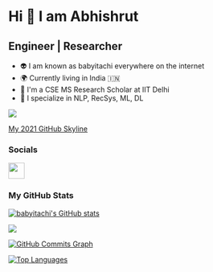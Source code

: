 Hi 👋 I am Abhishrut
==================

Engineer | Researcher
---------
* 👽  I am known as babyitachi everywhere on the internet
* 🌍  Currently living in India 🇮🇳
* 🚀  I'm a CSE MS Research Scholar at IIT Delhi
* 🔬 I specialize in NLP, RecSys, ML, DL

<a href="https://www.github.com/babyitachi" target="_blank" rel="noreferrer"><img
src="https://img.shields.io/github/followers/babyitachi?logo=github&style=for-the-badge&color=3382ed&labelColor=1c1917" /></a>

<a href="https://skyline.github.com/babyitachi/2021" target="_blank" rel="noreferrer">My
2021 GitHub Skyline</a>


### Socials

<p align="left">
<a href="https://www.linkedin.com/in/abhishrut-vaidya/" target="_blank" rel="noreferrer"><img src="https://raw.githubusercontent.com/danielcranney/readme-generator/main/public/icons/socials/linkedin.svg" width="32" height="32" /></a>
</p>

### My GitHub Stats

<a href="http://www.github.com/babyitachi"><img src="https://github-readme-stats.vercel.app/api?username=babyitachi&show_icons=true&hide=&count_private=true&title_color=3382ed&text_color=ffffff&icon_color=3382ed&bg_color=1c1917&hide_border=true&show_icons=true" alt="babyitachi's GitHub stats" /></a>

<a href="http://www.github.com/babyitachi"><img src="https://github-readme-streak-stats.herokuapp.com/?user=babyitachi&stroke=ffffff&background=1c1917&ring=3382ed&fire=3382ed&currStreakNum=ffffff&currStreakLabel=3382ed&sideNums=ffffff&sideLabels=ffffff&dates=ffffff&hide_border=true" /></a>

<a href="http://www.github.com/babyitachi"><img src="https://activity-graph.herokuapp.com/graph?username=babyitachi&bg_color=1c1917&color=ffffff&line=3382ed&point=ffffff&area_color=1c1917&area=true&hide_border=true&custom_title=GitHub%20Commits%20Graph" alt="GitHub Commits Graph" /></a>

<a href="https://github.com/babyitachi" align="left"><img src="https://github-readme-stats.vercel.app/api/top-langs/?username=babyitachi&langs_count=10&title_color=3382ed&text_color=ffffff&icon_color=3382ed&bg_color=1c1917&hide_border=true&locale=en&custom_title=Top%20%Languages" alt="Top Languages" /></a>
